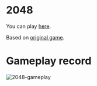 # 2048

You can play [here](https://priceless-nightingale-b21a29.netlify.app/).

Based on [original game](https://github.com/gabrielecirulli/2048).

# Gameplay record

![2048-gameplay](https://user-images.githubusercontent.com/13270181/80403328-1bd4f780-88c8-11ea-8488-0c506292f1b4.gif)
